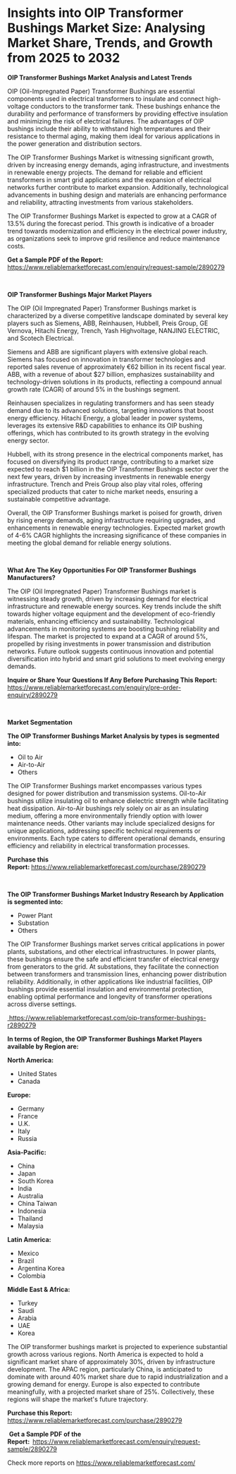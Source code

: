 <p><h1>Insights into OIP Transformer Bushings Market Size: Analysing Market Share, Trends, and Growth from 2025 to 2032</h1></p><p><strong>OIP Transformer Bushings Market Analysis and Latest Trends</strong></p>
<p><p>OIP (Oil-Impregnated Paper) Transformer Bushings are essential components used in electrical transformers to insulate and connect high-voltage conductors to the transformer tank. These bushings enhance the durability and performance of transformers by providing effective insulation and minimizing the risk of electrical failures. The advantages of OIP bushings include their ability to withstand high temperatures and their resistance to thermal aging, making them ideal for various applications in the power generation and distribution sectors.</p><p>The OIP Transformer Bushings Market is witnessing significant growth, driven by increasing energy demands, aging infrastructure, and investments in renewable energy projects. The demand for reliable and efficient transformers in smart grid applications and the expansion of electrical networks further contribute to market expansion. Additionally, technological advancements in bushing design and materials are enhancing performance and reliability, attracting investments from various stakeholders.</p><p>The OIP Transformer Bushings Market is expected to grow at a CAGR of 13.5% during the forecast period. This growth is indicative of a broader trend towards modernization and efficiency in the electrical power industry, as organizations seek to improve grid resilience and reduce maintenance costs.</p></p>
<p><strong>Get a Sample PDF of the Report:&nbsp;</strong> <a href="https://www.reliablemarketforecast.com/enquiry/request-sample/2890279?utm_campaign=3352&utm_medium=2&utm_source=Github&utm_content=ia&utm_term=14032025&utm_id=oip-transformer-bushings">https://www.reliablemarketforecast.com/enquiry/request-sample/2890279</a></p>
<p>&nbsp;</p>
<p><strong>OIP Transformer Bushings Major Market Players</strong></p>
<p><p>The OIP (Oil Impregnated Paper) Transformer Bushings market is characterized by a diverse competitive landscape dominated by several key players such as Siemens, ABB, Reinhausen, Hubbell, Preis Group, GE Vernova, Hitachi Energy, Trench, Yash Highvoltage, NANJING ELECTRIC, and Scotech Electrical. </p><p>Siemens and ABB are significant players with extensive global reach. Siemens has focused on innovation in transformer technologies and reported sales revenue of approximately €62 billion in its recent fiscal year. ABB, with a revenue of about $27 billion, emphasizes sustainability and technology-driven solutions in its products, reflecting a compound annual growth rate (CAGR) of around 5% in the bushings segment.</p><p>Reinhausen specializes in regulating transformers and has seen steady demand due to its advanced solutions, targeting innovations that boost energy efficiency. Hitachi Energy, a global leader in power systems, leverages its extensive R&D capabilities to enhance its OIP bushing offerings, which has contributed to its growth strategy in the evolving energy sector.</p><p>Hubbell, with its strong presence in the electrical components market, has focused on diversifying its product range, contributing to a market size expected to reach $1 billion in the OIP Transformer Bushings sector over the next few years, driven by increasing investments in renewable energy infrastructure. Trench and Preis Group also play vital roles, offering specialized products that cater to niche market needs, ensuring a sustainable competitive advantage.</p><p>Overall, the OIP Transformer Bushings market is poised for growth, driven by rising energy demands, aging infrastructure requiring upgrades, and enhancements in renewable energy technologies. Expected market growth of 4-6% CAGR highlights the increasing significance of these companies in meeting the global demand for reliable energy solutions.</p></p>
<p>&nbsp;</p>
<p><strong>What Are The Key Opportunities For OIP Transformer Bushings Manufacturers?</strong></p>
<p><p>The OIP (Oil Impregnated Paper) Transformer Bushings market is witnessing steady growth, driven by increasing demand for electrical infrastructure and renewable energy sources. Key trends include the shift towards higher voltage equipment and the development of eco-friendly materials, enhancing efficiency and sustainability. Technological advancements in monitoring systems are boosting bushing reliability and lifespan. The market is projected to expand at a CAGR of around 5%, propelled by rising investments in power transmission and distribution networks. Future outlook suggests continuous innovation and potential diversification into hybrid and smart grid solutions to meet evolving energy demands.</p></p>
<p><strong>Inquire or Share Your Questions If Any Before Purchasing This Report:</strong> <a href="https://www.reliablemarketforecast.com/enquiry/pre-order-enquiry/2890279?utm_campaign=3352&utm_medium=2&utm_source=Github&utm_content=ia&utm_term=14032025&utm_id=oip-transformer-bushings">https://www.reliablemarketforecast.com/enquiry/pre-order-enquiry/2890279</a></p>
<p>&nbsp;</p>
<p><strong>Market Segmentation</strong></p>
<p><strong>The OIP Transformer Bushings Market Analysis by types is segmented into:</strong></p>
<p><ul><li>Oil to Air</li><li>Air-to-Air</li><li>Others</li></ul></p>
<p><p>The OIP Transformer Bushings market encompasses various types designed for power distribution and transmission systems. Oil-to-Air bushings utilize insulating oil to enhance dielectric strength while facilitating heat dissipation. Air-to-Air bushings rely solely on air as an insulating medium, offering a more environmentally friendly option with lower maintenance needs. Other variants may include specialized designs for unique applications, addressing specific technical requirements or environments. Each type caters to different operational demands, ensuring efficiency and reliability in electrical transformation processes.</p></p>
<p><strong>Purchase this Report:&nbsp;</strong><a href="https://www.reliablemarketforecast.com/purchase/2890279?utm_campaign=3352&utm_medium=2&utm_source=Github&utm_content=ia&utm_term=14032025&utm_id=oip-transformer-bushings">https://www.reliablemarketforecast.com/purchase/2890279</a></p>
<p>&nbsp;</p>
<p><strong>The OIP Transformer Bushings Market Industry Research by Application is segmented into:</strong></p>
<p><ul><li>Power Plant</li><li>Substation</li><li>Others</li></ul></p>
<p><p>The OIP Transformer Bushings market serves critical applications in power plants, substations, and other electrical infrastructures. In power plants, these bushings ensure the safe and efficient transfer of electrical energy from generators to the grid. At substations, they facilitate the connection between transformers and transmission lines, enhancing power distribution reliability. Additionally, in other applications like industrial facilities, OIP bushings provide essential insulation and environmental protection, enabling optimal performance and longevity of transformer operations across diverse settings.</p></p>
<p><a href="https://www.reliablemarketforecast.com/oip-transformer-bushings-r2890279?utm_campaign=3352&utm_medium=2&utm_source=Github&utm_content=ia&utm_term=14032025&utm_id=oip-transformer-bushings">&nbsp;https://www.reliablemarketforecast.com/oip-transformer-bushings-r2890279</a></p>
<p><strong>In terms of Region, the OIP Transformer Bushings Market Players available by Region are:</strong></p>
<p>
    <p> <strong> North America: </strong>
        <ul>
            <li>United States</li>
            <li>Canada</li>
        </ul>
        </p> 
    <p> <strong> Europe: </strong>
        <ul>
            <li>Germany</li>
            <li>France</li>
            <li>U.K.</li>
            <li>Italy</li>
            <li>Russia</li>
        </ul>
        </p> 
    <p> <strong> Asia-Pacific: </strong>
        <ul>
            <li>China</li>
            <li>Japan</li>
            <li>South Korea</li>
            <li>India</li>
            <li>Australia</li>
            <li>China Taiwan</li>
            <li>Indonesia</li>
            <li>Thailand</li>
            <li>Malaysia</li>
        </ul>
        </p> 
    <p> <strong> Latin America: </strong>
        <ul>
            <li>Mexico</li>
            <li>Brazil</li>
            <li>Argentina Korea</li>
            <li>Colombia</li>
        </ul>
        </p> 
    <p> <strong> Middle East & Africa: </strong>
        <ul>
            <li>Turkey</li>
            <li>Saudi</li>
            <li>Arabia</li>
            <li>UAE</li>
            <li>Korea</li>
        </ul>
    </p>
    </p>
<p><p>The OIP transformer bushings market is projected to experience substantial growth across various regions. North America is expected to hold a significant market share of approximately 30%, driven by infrastructure development. The APAC region, particularly China, is anticipated to dominate with around 40% market share due to rapid industrialization and a growing demand for energy. Europe is also expected to contribute meaningfully, with a projected market share of 25%. Collectively, these regions will shape the market's future trajectory.</p></p>
<p><strong>Purchase this Report: </strong><a href="https://www.reliablemarketforecast.com/purchase/2890279?utm_campaign=3352&utm_medium=2&utm_source=Github&utm_content=ia&utm_term=14032025&utm_id=oip-transformer-bushings">https://www.reliablemarketforecast.com/purchase/2890279</a></p>
<p>&nbsp;<strong>Get a Sample PDF of the Report:&nbsp;&nbsp;</strong><a href="https://www.reliablemarketforecast.com/enquiry/request-sample/2890279?utm_campaign=3352&utm_medium=2&utm_source=Github&utm_content=ia&utm_term=14032025&utm_id=oip-transformer-bushings">https://www.reliablemarketforecast.com/enquiry/request-sample/2890279</a></p>
<p><strong></strong></p>
<p>Check more reports on <a href="https://www.reliablemarketforecast.com/?utm_campaign=3352&utm_medium=2&utm_source=Github&utm_content=ia&utm_term=14032025&utm_id=oip-transformer-bushings">https://www.reliablemarketforecast.com/</a></p>